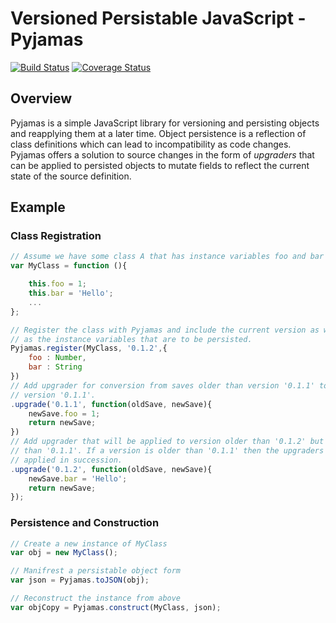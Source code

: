 # Versioned Persistable JavaScript - Pyjamas

[![Build Status](https://travis-ci.org/mattmaynes/pyjamas-js.svg)](https://travis-ci.org/mattmaynes/pyjamas-js)
[![Coverage Status](https://coveralls.io/repos/mattmaynes/pyjamas-js/badge.svg?branch=master&service=github)](https://coveralls.io/github/mattmaynes/pyjamas-js?branch=master)

## Overview
Pyjamas is a simple JavaScript library for versioning and persisting objects and
reapplying them at a later time. Object persistence is a reflection of class
definitions which can lead to incompatibility as code changes. Pyjamas offers a
solution to source changes in the form of *upgraders* that can be applied to
persisted objects to mutate fields to reflect the current state of the source
definition.

## Example

### Class Registration

```JavaScript
// Assume we have some class A that has instance variables foo and bar
var MyClass = function (){

    this.foo = 1;
    this.bar = 'Hello';
    ...
};

// Register the class with Pyjamas and include the current version as well
// as the instance variables that are to be persisted.
Pyjamas.register(MyClass, '0.1.2',{
    foo : Number,
    bar : String
})
// Add upgrader for conversion from saves older than version '0.1.1' to
// version '0.1.1'.
.upgrade('0.1.1', function(oldSave, newSave){
    newSave.foo = 1;
    return newSave;
})
// Add upgrader that will be applied to version older than '0.1.2' but newer
// than '0.1.1'. If a version is older than '0.1.1' then the upgraders will be
// applied in succession.
.upgrade('0.1.2', function(oldSave, newSave){
    newSave.bar = 'Hello';
    return newSave;
});

```

### Persistence and Construction

```JavaScript
// Create a new instance of MyClass
var obj = new MyClass();

// Manifrest a persistable object form
var json = Pyjamas.toJSON(obj);

// Reconstruct the instance from above
var objCopy = Pyjamas.construct(MyClass, json);
```
